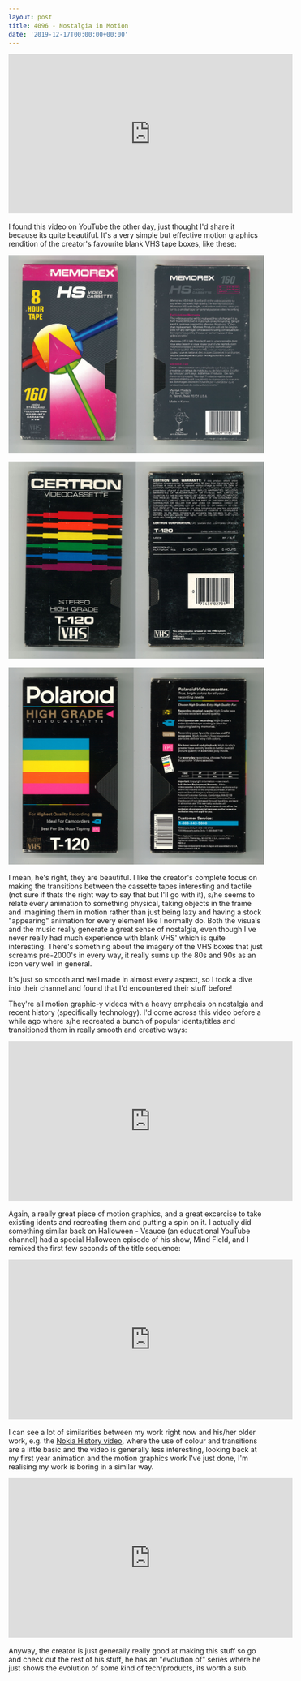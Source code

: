 ```yaml
---
layout: post
title: 4096 - Nostalgia in Motion
date: '2019-12-17T00:00:00+00:00'
---
```

<iframe width="560" height="315" src="https://www.youtube.com/embed/e9DfSCk-6Ko" frameborder="0" allow="accelerometer; autoplay; clipboard-write; encrypted-media; gyroscope; picture-in-picture" allowfullscreen></iframe>

I found this video on YouTube the other day, just thought I'd share it because its quite beautiful. It's a very simple but effective motion graphics rendition of the creator's favourite blank VHS tape boxes, like these: 

![VHS1](assets/posts/vhs1.jpg)

![VHS2](assets/posts/vhs2.jpg)

![VHS3](assets/posts/vhs3.jpg)

I mean, he's right, they are beautiful. I like the creator's complete focus on making the transitions between the cassette tapes interesting and tactile (not sure if thats the right way to say that but I'll go with it), s/he seems to relate every animation to something physical, taking objects in the frame and imagining them in motion rather than just being lazy and having a stock "appearing" animation for every element like I normally do. Both the visuals and the music really generate a great sense of nostalgia, even though I've never really had much experience with blank VHS' which is quite interesting. There's something about the imagery of the VHS boxes that just screams pre-2000's in every way, it really sums up the 80s and 90s as an icon very well in general. 

It's just so smooth and well made in almost every aspect, so I took a dive into their channel and found that I'd encountered their stuff before! 

They're all motion graphic-y videos with a heavy emphesis on nostalgia and recent history  (specifically technology). I'd come across this video before a while ago where s/he recreated a bunch of popular idents/titles and transitioned them in really smooth and creative ways: 

<iframe width="560" height="315" src="https://www.youtube-nocookie.com/embed/33BT7KIZwTY" frameborder="0" allow="accelerometer; autoplay; encrypted-media; gyroscope; picture-in-picture" allowfullscreen></iframe>

Again, a really great piece of motion graphics, and a great excercise to take existing idents and recreating them and putting a spin on it. I actually did something similar back on Halloween - Vsauce (an educational YouTube channel) had a special Halloween episode of his show, Mind Field, and I remixed the first few seconds of the title sequence: 

<iframe width="560" height="315" src="https://www.youtube.com/embed/D6Bgk9KFsWU" frameborder="0" allow="accelerometer; autoplay; clipboard-write; encrypted-media; gyroscope; picture-in-picture" allowfullscreen></iframe>

I can see a lot of similarities between my work right now and his/her older work, e.g. the [Nokia History video](https://www.youtube.com/watch?v=e5ioO5iIM90), where the use of colour and transitions are a little basic and the video is generally less interesting, looking back at my first year animation and the motion graphics work I've just done, I'm realising my work is boring in a similar way. 

<iframe width="560" height="315" src="https://www.youtube.com/embed/LMB6exbaH_I" frameborder="0" allow="accelerometer; autoplay; clipboard-write; encrypted-media; gyroscope; picture-in-picture" allowfullscreen></iframe>

Anyway, the creator is just generally really good at making this stuff so go and check out the rest of his stuff, he has an "evolution of" series where he just shows the evolution of some kind of tech/products, its worth a sub.

